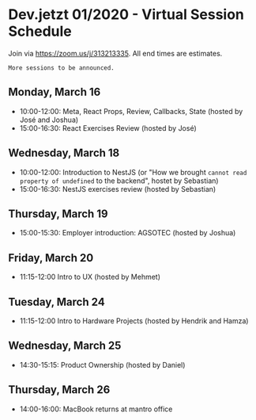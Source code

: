 # Dev.jetzt 01/2020 - Virtual Session Schedule
Join via https://zoom.us/j/313213335. All end times are estimates. 

`More sessions to be announced.`

## Monday, March 16

* 10:00-12:00: Meta, React Props, Review, Callbacks, State (hosted by José and Joshua)
* 15:00-16:30: React Exercises Review (hosted by José)

## Wednesday, March 18
* 10:00-12:00: Introduction to NestJS (or "How we brought `cannot read property of undefined` to the backend", hostet by Sebastian)
* 15:00-16:30: NestJS exercises review (hosted by Sebastian)

## Thursday, March 19
* 15:00-15:30: Employer introduction: AGSOTEC (hosted by Joshua)

## Friday, March 20
* 11:15-12:00 Intro to UX (hosted by Mehmet)

## Tuesday, March 24
* 11:15-12:00 Intro to Hardware Projects (hosted by Hendrik and Hamza)

## Wednesday, March 25
* 14:30-15:15: Product Ownership (hosted by Daniel)

## Thursday, March 26
* 14:00-16:00: MacBook returns at mantro office
